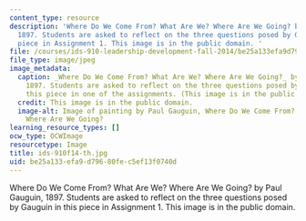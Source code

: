 ```yaml
---
content_type: resource
description: 'Where Do We Come From? What Are We? Where Are We Going? by Paul Gauguin,
  1897. Students are asked to reflect on the three questions posed by Gauguin in this
  piece in Assignment 1. This image is in the public domain. '
file: /courses/ids-910-leadership-development-fall-2014/be25a133efa9d79680fec5ef13f0740d_ids-910f14-th.jpg
file_type: image/jpeg
image_metadata:
  caption: _Where Do We Come From? What Are We? Where Are We Going?_ by Paul Gauguin,
    1897. Students are asked to reflect on the three questions posed by Gauguin in
    this piece in one of the assignments. (This image is in the public domain.)
  credit: This image is in the public domain.
  image-alt: Image of painting by Paul Gauguin, Where Do We Come From? What Are We?
    Where Are We Going?
learning_resource_types: []
ocw_type: OCWImage
resourcetype: Image
title: ids-910f14-th.jpg
uid: be25a133-efa9-d796-80fe-c5ef13f0740d
---
```

Where Do We Come From? What Are We? Where Are We Going? by Paul Gauguin, 1897. Students are asked to reflect on the three questions posed by Gauguin in this piece in Assignment 1. This image is in the public domain. 

